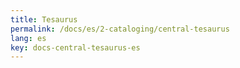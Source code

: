 ```yaml
---
title: Tesaurus
permalink: /docs/es/2-cataloging/central-tesaurus
lang: es
key: docs-central-tesaurus-es
---
```

